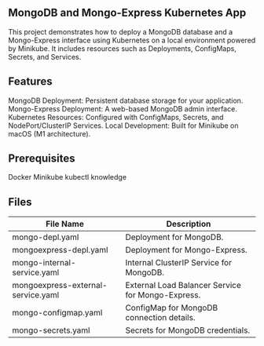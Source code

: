 ## MongoDB and Mongo-Express Kubernetes App

This project demonstrates how to deploy a MongoDB database and a Mongo-Express interface using Kubernetes on a local environment powered by Minikube. It includes resources such as Deployments, ConfigMaps, Secrets, and Services.

## Features

MongoDB Deployment: Persistent database storage for your application.
Mongo-Express Deployment: A web-based MongoDB admin interface.
Kubernetes Resources: Configured with ConfigMaps, Secrets, and NodePort/ClusterIP Services.
Local Development: Built for Minikube on macOS (M1 architecture).

## Prerequisites

Docker
Minikube
kubectl knowledge

## Files

| File Name                            | Description |
| ------------------------------------ | ------------- |
| mongo-depl.yaml	                     | Deployment for MongoDB.  |
| mongoexpress-depl.yaml               | Deployment for Mongo-Express.  |
| mongo-internal-service.yaml          | Internal ClusterIP Service for MongoDB.  |
| mongoexpress-external-service.yaml   | External Load Balancer Service for Mongo-Express.  |
| mongo-configmap.yaml                 | ConfigMap for MongoDB connection details.  |
| mongo-secrets.yaml                   | Secrets for MongoDB credentials. |
